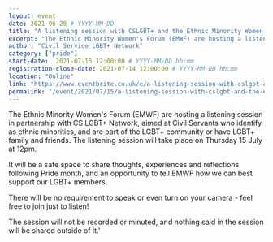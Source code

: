 ```yaml
---
layout: event
date: 2021-06-28 # YYYY-MM-DD 
title: "A listening session with CSLGBT+ and the Ethnic Minority Women's Forum"
excerpt: "The Ethnic Minority Women's Forum (EMWF) are hosting a listening session in partnership with CS LGBT+ Network."
author: "Civil Service LGBT+ Network"
category: ["pride"]
start-date:  2021-07-15 12:00:00 # YYYY-MM-DD hh:mm 
registration-close-date: 2021-07-14 12:00:00 # YYYY-MM-DD hh:mm 
location: "Online"
link: "https://www.eventbrite.co.uk/e/a-listening-session-with-cslgbt-and-the-ethnic-minority-womens-forum-tickets-161494766193"
permalink: "/event/2021/07/15/a-listening-session-with-cslgbt-and-the-ethnic-minority-women-s-forum"
---
```


The Ethnic Minority Women's Forum (EMWF) are hosting a listening session in partnership with CS LGBT+ Network, aimed at Civil Servants who identify as ethnic minorities, and are part of the LGBT+ community or have LGBT+ family and friends. The listening session will take place on Thursday 15 July at 12pm.

It will be a safe space to share thoughts, experiences and reflections following Pride month, and an opportunity to tell EMWF how we can best support our LGBT+ members.

There will be no requirement to speak or even turn on your camera - feel free to join just to listen!

The session will not be recorded or minuted, and nothing said in the session will be shared outside of it.'
